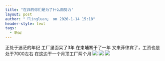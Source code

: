```yaml
---
title: "在菲的你们是为了什么而努力"
layout: post
author: "「lingluan」 on 2020-1-14 15:18"
header-style: text
tags:
  - 新闻
---
```


<head></head>
<body>
  正处于迷茫的年纪 工厂里面呆了3年 在柬埔寨干了一年 又来菲律宾了，工资也是处于7000左右 在这边干一个月顶工厂两个月
 <img src="https://bbs.boniu123.cc/static/image/smiley/1ali/4.gif" smilieid="277">
 <img src="https://bbs.boniu123.cc/static/image/smiley/1ali/4.gif" smilieid="277">
 <img src="https://bbs.boniu123.cc/static/image/smiley/1ali/4.gif" smilieid="277">
</body>


